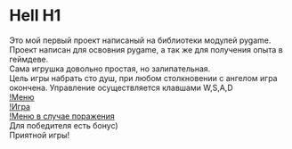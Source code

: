 # Hell H1
Это мой первый проект написаный на библиотеки модулей pygame.  
Проект написан для освовния pygame, а так же для получения опыта в геймдеве.  
Сама игрушка довольно простая, но залипательная.  
Цель игры набрать сто душ, при любом столкновении с ангелом игра окончена. 
Управление осуществляется клавшами W,S,A,D  
[!Меню](https://pp.userapi.com/c855020/v855020510/a41b9/6Wz_Axjg71o.jpg "Меню")  
[!Игра](https://pp.userapi.com/c855020/v855020510/a417a/_XEhl6qtieY.jpg  "Игра")  
[!Меню в случае поражения](https://pp.userapi.com/c855020/v855020510/a41f2/A3R9aSrNhFM.jpg  "Меню в случае поражения")             
Для победителя есть бонус)  
Приятной игры!  
